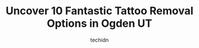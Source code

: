---
layout: ampstory
image: https://i0.wp.com/www.depkes.org/wp-content/uploads/2023/06/tattoo-removal-0-in-ogden-ut-1685802555.jpeg?resize=640,853
author: techidn
featured: false
description: Discover the impressive array of Tattoo Removal options in Ogden UT, where you can find 10 of the largest Tattoo Removal establishments in the area. From renowned classics to hidden gems, Og
title: Uncover 10 Fantastic Tattoo Removal Options in Ogden UT
cover:
   title: Uncover 10 Fantastic Tattoo Removal Options in Ogden UT
   subtitle: Rickpate
   background: https://www.depkes.org/wp-content/uploads/2023/06/tattoo-removal-0-in-ogden-ut-1685802555.jpeg

pages: 
 - layout: thirds
   top: <h1>#1 Legacy Tattoo</h1>
   bottom: "<p>I had ear piercings done by Bear a few months back. I got five done that day and he was so quick and it was painless. So great. Today I got my first tattoo ever with Jame</p>"
   background: https://www.depkes.org/wp-content/uploads/2023/06/tattoo-removal-1-in-ogden-ut-1685802556.jpeg
   backgroundblur: true
 - layout: thirds
   top: <h1>#2 Deja Vu Tattoo-Body Piercing</h1>
   bottom: "<p>Travis has done a few of my tattoos and piercings and hes so amazing! This is my most recent tattoo that hes done and Im so happy with the results! Hes pierce</p>"
   background: https://www.depkes.org/wp-content/uploads/2023/06/tattoo-removal-2-in-ogden-ut-1685802557.jpeg
   cta:
      link: https://www.depkes.org/blog/uncover-10-fantastic-tattoo-removal-options-in-ogden-ut/
      text: Uncover 10 Fantastic Tattoo Removal Options in Ogden UT
 - layout: thirds
   top: <h1>#3 Skin It Tattoo 5th Street</h1>
   bottom: "<p>459 S Washington Blvd, Ogden, UT 84404, United States</p>"
   background: https://www.depkes.org/wp-content/uploads/2023/06/tattoo-removal-3-in-ogden-ut-1685802557.jpeg
   cta:
      link: https://www.depkes.org/blog/uncover-10-fantastic-tattoo-removal-options-in-ogden-ut/
      text: Uncover 10 Fantastic Tattoo Removal Options in Ogden UT
 - layout: thirds
   top: <h1>#4 Unhinged Tattoos & Piercing</h1>
   bottom: "<p>2070 Wall Ave b, Ogden, UT 84401, United States</p>"
   background: https://images.unsplash.com/photo-1510906594845-bc082582c8cc?ixlib=rb-4.0.3&ixid=MnwxMjA3fDB8MHxwaG90by1wYWdlfHx8fGVufDB8fHx8&auto=format&fit=crop&w=640&h=853&q=80
   cta:
      link: https://www.depkes.org/blog/uncover-10-fantastic-tattoo-removal-options-in-ogden-ut/
      text: Uncover 10 Fantastic Tattoo Removal Options in Ogden UT
 - layout: thirds
   top: <h1>#5 iNcisioN Piercing (inside Legacy Tattoo)</h1>
   bottom: "<p>236 25th St, Ogden, UT 84401, United States</p>"
   background: https://images.unsplash.com/photo-1564951434112-64d74cc2a2d7?ixlib=rb-4.0.3&ixid=MnwxMjA3fDB8MHxwaG90by1wYWdlfHx8fGVufDB8fHx8&auto=format&fit=crop&w=640&h=853&q=80
   cta:
      link: https://www.depkes.org/blog/uncover-10-fantastic-tattoo-removal-options-in-ogden-ut/
      text: Uncover 10 Fantastic Tattoo Removal Options in Ogden UT
 - layout: thirds
   top: <h1>#6 The Original Golden Spike Tattoo</h1>
   bottom: "<p>2406 Wall Ave, Ogden, UT 84401, United States</p>"
   background: https://images.unsplash.com/photo-1557672172-298e090bd0f1?ixlib=rb-4.0.3&ixid=MnwxMjA3fDB8MHxwaG90by1wYWdlfHx8fGVufDB8fHx8&auto=format&fit=crop&w=640&h=853&q=80
   cta:
      link: https://www.depkes.org/blog/uncover-10-fantastic-tattoo-removal-options-in-ogden-ut/
      text: Uncover 10 Fantastic Tattoo Removal Options in Ogden UT
 - layout: thirds
   top: <h1>#7 Lost Art Tattoo Ogden</h1>
   bottom: "<p>2639 Lincoln Ave, Ogden, UT 84401, United States</p>"
   background: https://images.unsplash.com/photo-1567095761054-7a02e69e5c43?ixlib=rb-4.0.3&ixid=MnwxMjA3fDB8MHxwaG90by1wYWdlfHx8fGVufDB8fHx8&auto=format&fit=crop&w=640&h=853&q=80
   cta:
      link: https://www.depkes.org/blog/uncover-10-fantastic-tattoo-removal-options-in-ogden-ut/
      text: Uncover 10 Fantastic Tattoo Removal Options in Ogden UT
 - layout: thirds
   middle: Continue reading...
   background: https://images.unsplash.com/photo-1462556791646-c201b8241a94?ixlib=rb-4.0.3&ixid=MnwxMjA3fDB8MHxwaG90by1wYWdlfHx8fGVufDB8fHx8&auto=format&fit=crop&w=640&h=853&q=80
   cta:
      link: https://www.depkes.org/blog/uncover-10-fantastic-tattoo-removal-options-in-ogden-ut/
      text: Uncover 10 Fantastic Tattoo Removal Options in Ogden UT
      
---